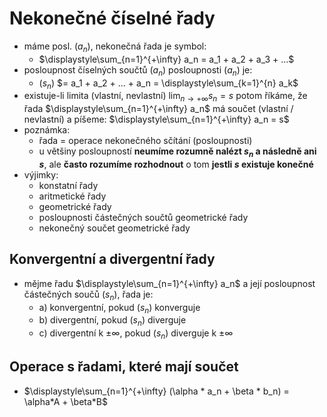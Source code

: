 # Nekonečné číselné řady
- máme posl. ($a_n$), nekonečná řada je symbol:
    - $\displaystyle\sum_{n=1}^{+\infty} a_n = a_1 + a_2 + a_3 + ...$
- posloupnost číselných součtů ($a_n$) posloupnosti ($a_n$) je:
    - ($s_n$) $= a_1 + a_2 + ... + a_n = \displaystyle\sum_{k=1}^{n} a_k$
- existuje-li limita (vlastní, nevlastní) $\displaystyle{\lim_{n \to +\infty}} s_n = s$ potom říkáme, že řada $\displaystyle\sum_{n=1}^{+\infty} a_n$ má součet (vlastní / nevlastní) a píšeme:
    $\displaystyle\sum_{n=1}^{+\infty} a_n = s$
- poznámka:
    - řada = operace nekonečného sčítání (posloupnosti)
    - u většiny posloupností **neumíme rozumně nalézt $s_n$ a následně ani $s$**, ale **často rozumíme rozhodnout** o tom **jestli $s$ existuje konečné**
- výjimky:
    - konstatní řady
    - aritmetické řady
    - geometrické řady
    - posloupnosti částečných součtů geometrické řady
    - nekonečný součet geometrické řady

## Konvergentní a divergentní řady
- mějme řadu $\displaystyle\sum_{n=1}^{+\infty} a_n$ a její posloupnost částečných součů ($s_n$), řada je:
    - a) konvergentní, pokud ($s_n$) konverguje
    - b) divergentní, pokud ($s_n$) diverguje
    - c) divergentní k $\pm\infty$, pokud ($s_n$) diverguje k $\pm\infty$

## Operace s řadami, které mají součet
- $\displaystyle\sum_{n=1}^{+\infty} (\alpha * a_n + \beta * b_n) = \alpha*A + \beta*B$